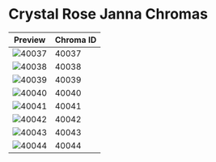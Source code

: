 # Crystal Rose Janna Chromas

| Preview | Chroma ID |
|---------|-----------|
| ![40037](https://raw.communitydragon.org/latest/plugins/rcp-be-lol-game-data/global/default/v1/champion-chroma-images/40/40037.png) | 40037 |
| ![40038](https://raw.communitydragon.org/latest/plugins/rcp-be-lol-game-data/global/default/v1/champion-chroma-images/40/40038.png) | 40038 |
| ![40039](https://raw.communitydragon.org/latest/plugins/rcp-be-lol-game-data/global/default/v1/champion-chroma-images/40/40039.png) | 40039 |
| ![40040](https://raw.communitydragon.org/latest/plugins/rcp-be-lol-game-data/global/default/v1/champion-chroma-images/40/40040.png) | 40040 |
| ![40041](https://raw.communitydragon.org/latest/plugins/rcp-be-lol-game-data/global/default/v1/champion-chroma-images/40/40041.png) | 40041 |
| ![40042](https://raw.communitydragon.org/latest/plugins/rcp-be-lol-game-data/global/default/v1/champion-chroma-images/40/40042.png) | 40042 |
| ![40043](https://raw.communitydragon.org/latest/plugins/rcp-be-lol-game-data/global/default/v1/champion-chroma-images/40/40043.png) | 40043 |
| ![40044](https://raw.communitydragon.org/latest/plugins/rcp-be-lol-game-data/global/default/v1/champion-chroma-images/40/40044.png) | 40044 |